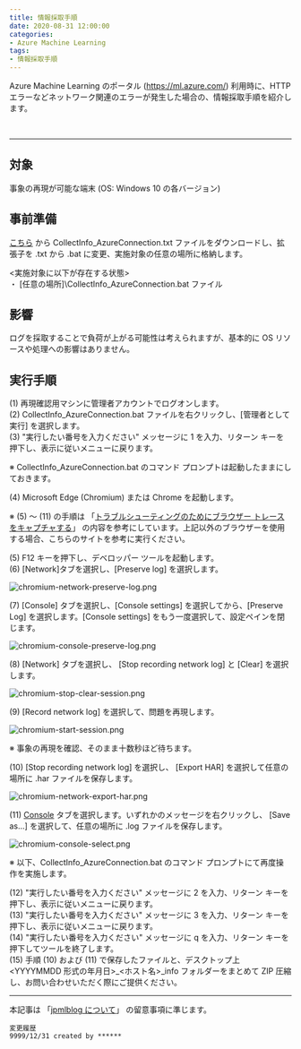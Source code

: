 ```yaml
---
title: 情報採取手順
date: 2020-08-31 12:00:00
categories:
- Azure Machine Learning
tags:
- 情報採取手順
---
```

Azure Machine Learning のポータル (https://ml.azure.com/) 利用時に、HTTP エラーなどネットワーク関連のエラーが発生した場合の、情報採取手順を紹介します。  
<!-- more -->
<br>

***
## 対象
事象の再現が可能な端末 (OS: Windows 10 の各バージョン)

## 事前準備
[こちら](https://jpmlblog.github.io//files/CollectInfo_AzureConnection.txt "CollectInfo_AzureConnection.txt") から CollectInfo_AzureConnection.txt ファイルをダウンロードし、拡張子を .txt から .bat に変更、実施対象の任意の場所に格納します。  

<実施対象に以下が存在する状態>  
・ [任意の場所]\CollectInfo_AzureConnection.bat ファイル

## 影響
ログを採取することで負荷が上がる可能性は考えられますが、基本的に OS リソースや処理への影響はありません。 

## 実行手順
(1) 再現確認用マシンに管理者アカウントでログオンします。  
(2) CollectInfo_AzureConnection.bat ファイルを右クリックし、[管理者として実行] を選択します。  
(3) "実行したい番号を入力ください" メッセージに 1 を入力、リターン キーを押下し、表示に従いメニューに戻ります。  

※ CollectInfo_AzureConnection.bat のコマンド プロンプトは起動したままにしておきます。  

(4) Microsoft Edge (Chromium) または Chrome を起動します。  

※ (5) ～ (11) の手順は 「[トラブルシューティングのためにブラウザー トレースをキャプチャする](https://docs.microsoft.com/ja-jp/azure/azure-portal/capture-browser-trace)」 の内容を参考にしています。上記以外のブラウザーを使用する場合、こちらのサイトを参考に実行ください。  

(5) F12 キーを押下し、デベロッパー ツールを起動します。  
(6) [Network]タブを選択し、[Preserve log] を選択します。  

![chromium-network-preserve-log.png](https://docs.microsoft.com/ja-jp/azure/azure-portal/media/capture-browser-trace/chromium-network-preserve-log.png)  

(7) [Console] タブを選択し、[Console settings] を選択してから、[Preserve Log] を選択します。[Console settings] をもう一度選択して、設定ペインを閉じます。  

![chromium-console-preserve-log.png](https://docs.microsoft.com/ja-jp/azure/azure-portal/media/capture-browser-trace/chromium-console-preserve-log.png)  

(8) [Network] タブを選択し、 [Stop recording network log] と [Clear] を選択します。  

![chromium-stop-clear-session.png](https://docs.microsoft.com/ja-jp/azure/azure-portal/media/capture-browser-trace/chromium-stop-clear-session.png)  

(9) [Record network log] を選択して、問題を再現します。  

![chromium-start-session.png](https://docs.microsoft.com/ja-jp/azure/azure-portal/media/capture-browser-trace/chromium-start-session.png)  

※ 事象の再現を確認、そのまま十数秒ほど待ちます。  

(10) [Stop recording network log] を選択し、 [Export HAR] を選択して任意の場所に .har ファイルを保存します。  

![chromium-network-export-har.png](https://docs.microsoft.com/ja-jp/azure/azure-portal/media/capture-browser-trace/chromium-network-export-har.png)  

(11) [Console](コンソール) タブを選択します。いずれかのメッセージを右クリックし、 [Save as...] を選択して、任意の場所に .log ファイルを保存します。  

![chromium-console-select.png](https://docs.microsoft.com/ja-jp/azure/azure-portal/media/capture-browser-trace/chromium-console-select.png)  

※ 以下、CollectInfo_AzureConnection.bat のコマンド プロンプトにて再度操作を実施します。  

(12) "実行したい番号を入力ください" メッセージに 2 を入力、リターン キーを押下し、表示に従いメニューに戻ります。  
(13) "実行したい番号を入力ください" メッセージに 3 を入力、リターン キーを押下し、表示に従いメニューに戻ります。  
(14) "実行したい番号を入力ください" メッセージに q を入力、リターン キーを押下してツールを終了します。  
(15) 手順 (10) および (11) で保存したファイルと、デスクトップ上 <YYYYMMDD 形式の年月日>_<ホスト名>_info フォルダーをまとめて ZIP 圧縮し、お問い合わせいただく際にご提供ください。  

***
本記事は 「[jpmlblog について](https://jpmlblog.github.io/blog/2020/01/01/about-jpmlblog/)」 の留意事項に準じます。  

`変更履歴`  
`9999/12/31 created by ******`